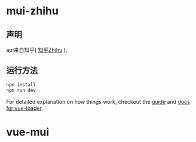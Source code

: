 # mui-zhihu

## 声明
api来自知乎( [知乎Zhihu](http://www.zhihu.com/) ), 

## 运行方法

``` bash
npm install
npm run dev

```

For detailed explanation on how things work, checkout the [guide](http://vuejs-templates.github.io/webpack/) and [docs for vue-loader](http://vuejs.github.io/vue-loader).
# vue-mui
